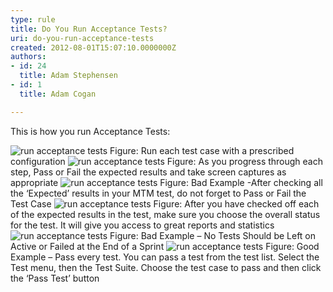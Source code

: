 ```yaml
---
type: rule
title: Do You Run Acceptance Tests?
uri: do-you-run-acceptance-tests
created: 2012-08-01T15:07:10.0000000Z
authors:
- id: 24
  title: Adam Stephensen
- id: 1
  title: Adam Cogan

---
```




<span class='intro'> <p>This is how you run Acceptance Tests&#58;</p> </span>

<img alt="run acceptance tests" src="/SoftwareDevelopment/RulesToBetterUserAcceptanceTests/PublishingImages/run-acceptance-tests-1.jpg" class="ms-rteCustom-ImageArea" />
<span class="ms-rteCustom-FigureNormal">Figure&#58; Run each test case with a prescribed configuration</span>

<img alt="run acceptance tests" src="/SoftwareDevelopment/RulesToBetterUserAcceptanceTests/PublishingImages/run-acceptance-tests-2.jpg" class="ms-rteCustom-ImageArea" />
<span class="ms-rteCustom-FigureNormal">Figure&#58; As you progress through each step, Pass or Fail the expected results and take screen captures as appropriate</span>

<img alt="run acceptance tests" src="/SoftwareDevelopment/RulesToBetterUserAcceptanceTests/PublishingImages/run-acceptance-tests-3.jpg" class="ms-rteCustom-ImageArea" />
<span class="ms-rteCustom-FigureBad">Figure&#58; Bad Example  -After checking all the ‘Expected’ results in your MTM test, do not forget to Pass or Fail the Test Case</span>

<img alt="run acceptance tests" src="/SoftwareDevelopment/RulesToBetterUserAcceptanceTests/PublishingImages/run-acceptance-tests-4.jpg" class="ms-rteCustom-ImageArea" />
<span class="ms-rteCustom-FigureGood">Figure&#58; After you have checked off each of the expected results in the test, make sure you choose the overall status for the test. It will give you access to great reports and statistics</span>

<img alt="run acceptance tests" src="/SoftwareDevelopment/RulesToBetterUserAcceptanceTests/PublishingImages/run-acceptance-tests-5.jpg" class="ms-rteCustom-ImageArea" />
<span class="ms-rteCustom-FigureBad">Figure&#58; Bad Example – No Tests Should be Left on Active or Failed at the End of a Sprint</span>


<img alt="run acceptance tests" src="/SoftwareDevelopment/RulesToBetterUserAcceptanceTests/PublishingImages/run-acceptance-tests-6.jpg" class="ms-rteCustom-ImageArea" />
<span class="ms-rteCustom-FigureGood">Figure&#58; Good Example – Pass every test. You can pass a test from the test list. Select the Test menu, then the Test Suite. Choose the test case to pass and then click the ‘Pass Test’ button</span>


